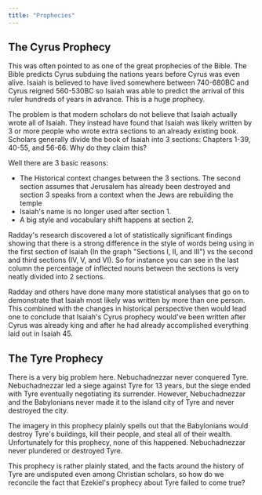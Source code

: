 ```yaml
---
title: "Prophecies"
---
```


<RedTitleBar
  title="Prophecies"
/>

<ScriptureQuote
  reference="Deuteronomy 18:21-22"
  quote="But you may wonder, ‘How will we know whether or not a prophecy is from the Lord?’ If the prophet speaks in the Lord’s name but his prediction does not happen or come true, you will know that the Lord did not give that message. That prophet has spoken without my authority and need not be feared."
/>

## The Cyrus Prophecy

<ScriptureQuote
  reference="Isaiah 45:1"
  quote="This is what the Lord says to his anointed,
    to Cyrus, whose right hand I take hold of
    to subdue nations before him
    and to strip kings of their armor,
    to open doors before him
    so that gates will not be shut"
/>

This was often pointed to as one of the great prophecies of the Bible. The Bible predicts Cyrus subduing the nations years before Cyrus was even alive. Isaiah is believed to have lived somewhere between 740-680BC and Cyrus reigned 560-530BC so Isaiah was able to predict the arrival of this ruler hundreds of years in advance. This is a huge prophecy.

The problem is that modern scholars do not believe that Isaiah actually wrote all of Isaiah. They instead have found that Isaiah was likely written by 3 or more people who wrote extra sections to an already existing book. Scholars generally divide the book of Isaiah into 3 sections: Chapters 1-39, 40-55, and 56-66. Why do they claim this?

Well there are 3 basic reasons:

- The Historical context changes between the 3 sections. The second section assumes that Jerusalem has already been destroyed and section 3 speaks from a context when the Jews are rebuilding the temple
- Isaiah's name is no longer used after section 1.
- A big style and vocabulary shift happens at section 2.

<ImageWithCaption src="/images/isaiah_stats.png" bottomTitle="Two Computerized Statistical-Linguistic Tests Concerning the Unity of Isaiah by Y.T. Radday"/>

Radday's research discovered a lot of statistically significant findings showing that there is a strong difference in the style of words being using in the first section of Isaiah (In the graph "Sections I, II, and III") vs the second and third sections (IV, V, and VI). So for instance you can see in the last column the percentage of inflected nouns between the sections is very neatly divided into 2 sections.

Radday and others have done many more statistical analyses that go on to demonstrate that Isaiah most likely was written by more than one person. This combined with the changes in historical perspective then would lead one to conclude that Isaiah's Cyrus prophecy would've been written after Cyrus was already king and after he had already accomplished everything laid out in Isaiah 45.

## The Tyre Prophecy

<ScriptureQuote
  reference="Ezekiel 26:3-4;7"
  quote="therefore this is what the Sovereign Lord says: I am against you, Tyre, and I will bring many nations against you, like the sea casting up its waves. They will destroy the walls of Tyre and pull down her towers; I will scrape away her rubble and make her a bare rock...For this is what the Sovereign Lord says: From the north I am going to bring against Tyre Nebuchadnezzar king of Babylon, king of kings, with horses and chariots, with horsemen and a great army."
/>

There is a very big problem here. Nebuchadnezzar never conquered Tyre. Nebuchadnezzar led a siege against Tyre for 13 years, but the siege ended with Tyre eventually negotiating its surrender. However, Nebuchadnezzar and the Babylonians never made it to the island city of Tyre and never destroyed the city.

<ScriptureQuote
  reference="Ezekiel 26:11-14"
  quote="The hooves of his horses will trample all your streets; he will kill your people with the sword, and your strong pillars will fall to the ground. They will plunder your wealth and loot your merchandise; they will break down your walls and demolish your fine houses and throw your stones, timber and rubble into the sea. I will put an end to your noisy songs, and the music of your harps will be heard no more. I will make you a bare rock, and you will become a place to spread fishnets. You will never be rebuilt, for I the Lord have spoken, declares the Sovereign Lord."
/>

The imagery in this prophecy plainly spells out that the Babylonians would destroy Tyre's buildings, kill their people, and steal all of their wealth. Unfortunately for this prophecy, none of this happened. Nebuchadnezzar never plundered or destroyed Tyre.

This prophecy is rather plainly stated, and the facts around the history of Tyre are undisputed even among Christian scholars, so how do we reconcile the fact that Ezekiel's prophecy about Tyre failed to come true?

<!---
https://www.jstor.org/stable/26422195
https://www.youtube.com/watch?v=epsmQOMp2XY
-->
